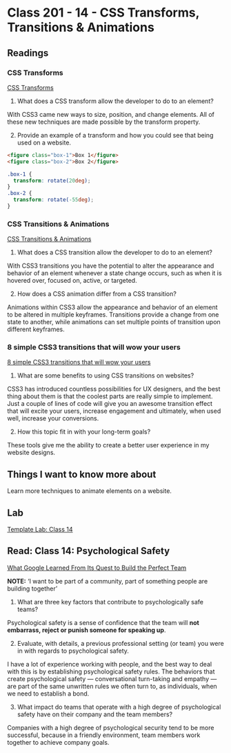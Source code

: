 # Class 201 - 14 - CSS Transforms, Transitions & Animations

## Readings

### CSS Transforms

[CSS Transforms](https://learn.shayhowe.com/advanced-html-css/css-transforms/)

1. What does a CSS transform allow the developer to do to an element?  

With CSS3 came new ways to size, position, and change elements. All of these new techniques are made possible by the transform property.

2. Provide an example of a transform and how you could see that being used on a website.  

```html
<figure class="box-1">Box 1</figure>
<figure class="box-2">Box 2</figure>
```

```css
.box-1 {
  transform: rotate(20deg);
}
.box-2 {
  transform: rotate(-55deg);
}
```

### CSS Transitions & Animations

[CSS Transitions & Animations](https://learn.shayhowe.com/advanced-html-css/transitions-animations/)

1. What does a CSS transition allow the developer to do to an element?  

With CSS3 transitions you have the potential to alter the appearance and behavior of an element whenever a state change occurs, such as when it is hovered over, focused on, active, or targeted.

2. How does a CSS animation differ from a CSS transition?  

Animations within CSS3 allow the appearance and behavior of an element to be altered in multiple keyframes. Transitions provide a change from one state to another, while animations can set multiple points of transition upon different keyframes.

### 8 simple CSS3 transitions that will wow your users

[8 simple CSS3 transitions that will wow your users](https://www.webdesignerdepot.com/2014/05/8-simple-css3-transitions-that-will-wow-your-users)

1. What are some benefits to using CSS transitions on websites?  

CSS3 has introduced countless possibilities for UX designers, and the best thing about them is that the coolest parts are really simple to implement. Just a couple of lines of code will give you an awesome transition effect that will excite your users, increase engagement and ultimately, when used well, increase your conversions.

2. How this topic fit in with your long-term goals?  

These tools give me the ability to create a better user experience in my website designs.

## Things I want to know more about

Learn more techniques to animate elements on a website.

## Lab

[Template Lab: Class 14](https://github.com/codefellows/201-lab-14)

## Read: Class 14: Psychological Safety

[What Google Learned From Its Quest to Build the Perfect Team](https://web.archive.org/web/20221125192300/https://www.nytimes.com/2016/02/28/magazine/what-google-learned-from-its-quest-to-build-the-perfect-team.html)

**NOTE:** ‘I want to be part of a community, part of something people are building together’

1. What are three key factors that contribute to psychologically safe teams?  

Psychological safety is a sense of confidence that the team will **not embarrass, reject or punish someone for speaking up**.  

2. Evaluate, with details, a previous professional setting (or team) you were in with regards to psychological safety.  

I have a lot of experience working with people, and the best way to deal with this is by establishing psychological safety rules. The behaviors that create psychological safety — conversational turn-taking and empathy — are part of the same unwritten rules we often turn to, as individuals, when we need to establish a bond.  

3. What impact do teams that operate with a high degree of psychological safety have on their company and the team members?  

Companies with a high degree of psychological security tend to be more successful, because in a friendly environment, team members work together to achieve company goals.
